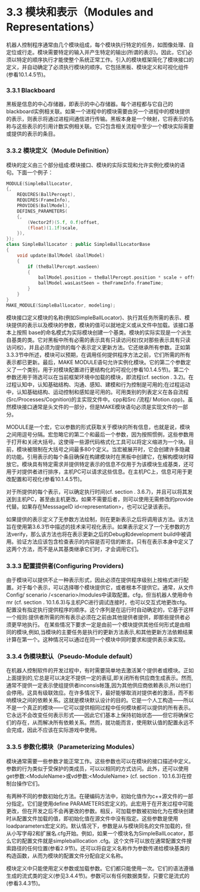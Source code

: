 # 3.3 模块和表示（Modules and Representations）

机器人控制程序通常由几个模块组成，每个模块执行特定的任务，如图像处理、自定位或行走。模块需要特定的输入并产生特定的输出(所谓的表示)。因此，它们必须以特定的顺序执行才能使整个系统正常工作。引入的模块框架简化了模块接口的定义，并自动确定了必须执行模块的顺序。它包括黑板、模块定义和可视化组件(参看10.1.4.5节)。

### 3.3.1 Blackboard

黑板是信息的中心存储器，即表示的中心存储器。每个进程都与它自己的blackboard实例相关联。如果一个进程中的模块需要由另一个进程中的模块提供的表示，则表示将通过进程间通信进行传输。黑板本身是一个映射，它将表示的名称与这些表示的引用计数实例相关联。它只包含相关流程中至少一个模块实际需要或提供的表示的条目。

### 3.3.2 模块定义（Module Definition）

模块的定义由三个部分组成:模块接口、模块的实际实现和允许实例化模块的语句。下面一个例子：

```cpp
MODULE(SimpleBallLocator, 
{,
    REQUIRES(BallPercept),
    REQUIRES(FrameInfo),
    PROVIDES(BallModel),
    DEFINES_PARAMETERS(
    {,
        (Vector2f)(5.f, 0.f)offset,
        (float)(1.1f)scale,
    }),
});
class SimpleBallLocator : public SimpleBallLocatorBase
{
    void update(BallModel &ballModel)
    {
        if (theBallPercept.wasSeen)
        {
            ballModel.position = theBallPercept.position * scale + offset;
            ballModel.wasLastSeen = theFrameInfo.frameTime;
        }
    }
} 
MAKE_MODULE(SimpleBallLocator, modeling);
```

模块接口定义模块的名称(例如SimpleBallLocator)、执行其任务所需的表示、模块提供的表示以及模块的参数，模块的值可以就地定义或从文件中加载。该接口基本上按照<ModuleName> base的命名模式为实际模块创建一个基类。模块的实际实现是一个派生自基类的类。它对黑板中所有必需的表示具有只读访问权(仅对那些表示具有只读访问权)，并且必须为提供的每个表示定义更新方法。它还继承所有参数。正如第3.3.3节中所述，模块可以预期，在调用任何提供程序方法之前，它们所需的所有表示都已更新。最后，MAKE MODULE语句允许实例化模块。它的第二个参数定义了一个类别，用于对模块配置进行更结构化的可视化(参看10.1.4.5节)。第二个参数还用于筛选可以在当前框架环境中加载的模块，即流程(cf. section . 3.2)。在过程认知中，认知基础结构、沟通、感知、建模和行为控制是可用的;在过程运动中，认知基础结构、运动控制和感知是可用的。可用类别的列表定义在各自流程(Src/Processes/Cognition)的主实现文件中。cpp和Src /流程/ Motion.cpp)。虽然模块接口通常是头文件的一部分，但是MAKE模块语句必须是实现文件的一部分。

MODULE是一个宏，它以参数的形式获取关于模块的所有信息，也就是说，模块之间用逗号分隔。宏忽略它的第二个和最后一个参数，因为按照惯例，这些参数用于打开和关闭大括号。这使得一些源代码格式化工具可以将定义缩进为一个块。目前，模块被限制在大括号之间最多80个定义。当宏被展开时，它会创建许多隐藏的功能。引用表示的每个条目确保在构建模块时在黑板中创建它，在解构模块时释放它。模块具有特定需求并提供特定表示的信息不仅用于为该模块生成基类，还可用于对提供者进行排序，主机PC可以请求这些信息。在主机PC上，信息可用于更改配置和可视化(参看10.1.4.5节)。

对于所提供的每个表示，可以确定执行时间(cf. section . 3.6.7)，并且可以将其发送到主机PC，甚至由主机更改。如果不需要后者，则可以使用无需修改的provide代替。如果存在MesssageID id\<representation>，也可以记录该表示。

如果提供的表示定义了无参数方法绘制，则在更新表示之后将调用该方法。该方法旨在使用第3.6.3节中描述的技术来可视化表示。如果表示定义了一个无参数的方法verify，那么该方法也将在表示更新之后的Debug和development build中被调用。验证方法应该包含检查表示的内容是否可信的断言。只有在表示本身中定义了这两个方法，而不是从其基类继承它们时，才会调用它们。

### 3.3.3 配置提供者(Configuring Providers)

由于模块可以提供不止一种表示形式，因此必须在提供程序级别上按格式进行配置。对于每个表示，可以选择哪个模块提供它，或者根本不提供它。通常，从文件Config/ scenario /\<scenario>/modules中读取配置。cfg，但当机器人使用命令mr (cf. section . 10.1.6.3)与主机PC进行调试连接时，也可以交互式地更改cfg。
配置没有指定执行提供程序的顺序。这个序列是在运行时自动确定的，它基于这样一个规则:提供者所需的所有表示必须在之前由其他提供者提供，即那些提供者必须更早地执行。
在某些情况下要求一定是由前一个模块提供其他任何形式是由相同的模块,例如,当模块的主要任务是执行的更新方法表示,和其他更新方法依赖结果计算在第一个。这种情况可以通过在同一个模块中同时要求和提供表示来实现。

### 3.3.4 伪模块默认（Pseudo-Module default）

在机器人控制软件的开发过程中，有时需要简单地去激活某个提供者或模块。正如上面提到的,它总是可以决定不提供一定的表征,即关闭所有供应商生成表示。然而,通常不提供一定表示使组提供者inconsis帐篷,因为其他供应商依赖表示,所以他们会停用。这具有级联效应。在许多情况下，最好能够取消对提供者的激活，而不影响模块之间的依赖关系。这就是模块默认设计的目的。它是一个人工构造——所以不是一个真正的模块——它可以提供相同过程中任何模块都可以提供的所有表示。它永远不会改变任何表示形式——因此它们基本上保持初始状态——但它将确保它们的存在，从而解决所有依赖关系。然而，就功能而言，使用默认值的配置永远不会完成，因此不应该在实际游戏中使用。

### 3.3.5 参数化模块（Parameterizing Modules）

模块通常需要一些参数才能正常工作。这些参数也可以在模块的接口描述中定义。参数的行为类似于受保护的类成员，可以以相同的方式访问。此外，还可以使用get参数:\<ModuleName>或vd参数:\<ModuleName> (cf. section . 10.1.6.3)在控制台操作它们。

有两种不同的参数初始化方法。在硬编码方法中，初始化值作为c++源文件的一部分指定。它们是使用define PARAMETERS宏定义的。此宏用于在开发过程中可能更改，但在开发之后不会再更改的参数。相反，可加载参数被初始化为在模块创建时从配置文件加载的值，即初始化值在源文件中没有指定。这些参数是使用loadparameters宏定义的。默认情况下，参数是从与模块同名的文件加载的，但从小写字母2和扩展名.cfg开始。例如，如果一个模块名为SimpleBallLocator，那么它的配置文件就是simpleballlocation .cfg。这个文件可以放在通常配置文件搜索路径的任何位置(参看2.9节)。还可以将自定义名称作为参数传递给模块基类的构造函数，从而为模块的配置文件分配自定义名称。

模块定义中只能使用定义参数或加载参数。它们都只能使用一次。它们的语法遵循生成的流式类的定义(参见3.4.4节)。参数可以有任何数据类型，只要它是流式的(参看3.4.3节)。

